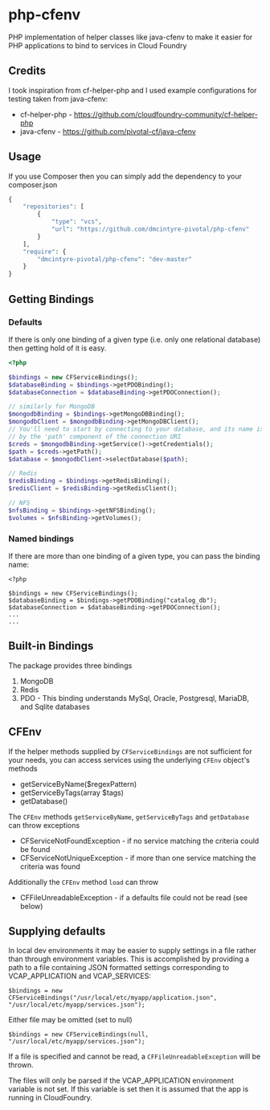 # php-cfenv
PHP implementation of helper classes like java-cfenv to make it easier for PHP applications to bind to services in Cloud Foundry

## Credits
I took inspiration from cf-helper-php and I used example configurations for testing taken from java-cfenv:

* cf-helper-php - https://github.com/cloudfoundry-community/cf-helper-php
* java-cfenv - https://github.com/pivotal-cf/java-cfenv


## Usage
If you use Composer then you can simply add the dependency to your composer.json
```php
{
	"repositories": [
		{
			"type": "vcs",
			"url": "https://github.com/dmcintyre-pivotal/php-cfenv"
		}
	],
	"require": {
		"dmcintyre-pivotal/php-cfenv": "dev-master"
	}
}
```
## Getting Bindings
### Defaults
If there is only one binding of a given type (i.e. only one relational database)
then getting hold of it is easy.
```PHP
<?php

$bindings = new CFServiceBindings();
$databaseBinding = $bindings->getPDOBinding();
$databaseConnection = $databaseBinding->getPDOConnection();

// similarly for MongoDB
$mongodbBinding = $bindings->getMongoDBBinding();
$mongodbClient = $mongodbBinding->getMongoDBClient();
// You'll need to start by connecting to your database, and its name is given
// by the 'path' component of the connection URI
$creds = $mongodbBinding->getService()->getCredentials();
$path = $creds->getPath();
$database = $mongodbClient->selectDatabase($path);

// Redis
$redisBinding = $bindings->getRedisBinding();
$redisClient = $redisBinding->getRedisClient();

// NFS
$nfsBinding = $bindings->getNFSBinding();
$volumes = $nfsBinding->getVolumes();
```
### Named bindings
If there are more than one binding of a given type, you can pass the binding name:
```
<?php

$bindings = new CFServiceBindings();
$databaseBinding = $bindings->getPDOBinding("catalog_db");
$databaseConnection = $databaseBinding->getPDOConnection();
...
...
```


## Built-in Bindings
The package provides three bindings
1. MongoDB
2. Redis
3. PDO - This binding understands MySql, Oracle, Postgresql, MariaDB, and Sqlite databases

## CFEnv
If the helper methods supplied by `CFServiceBindings` are not sufficient for your needs, you can 
access services using the underlying `CFEnv` object's methods

* getServiceByName($regexPattern)
* getServiceByTags(array $tags)
* getDatabase()

The `CFEnv` methods `getServiceByName`, `getServiceByTags` and `getDatabase` can throw exceptions

 * CFServiceNotFoundException - if no service matching the criteria could be found
 * CFServiceNotUniqueException - if more than one service matching the criteria was found

 Additionally the `CFEnv` method `load` can throw

 * CFFileUnreadableException - if a defaults file could not be read (see below)

## Supplying defaults
In local dev environments it may be easier to supply settings in a file rather than through environment variables.
This is accomplished by providing a path to a file containing JSON formatted settings corresponding to VCAP_APPLICATION and VCAP_SERVICES:

```
$bindings = new CFServiceBindings("/usr/local/etc/myapp/application.json", "/usr/local/etc/myapp/services.json");

```

Either file may be omitted (set to null)
```
$bindings = new CFServiceBindings(null, "/usr/local/etc/myapp/services.json");
```

If a file is specified and cannot be read, a `CFFileUnreadableException` will be thrown.

The files will only be parsed if the VCAP_APPLICATION environment variable is not set. If this variable is set then it is assumed that the app is running in CloudFoundry.